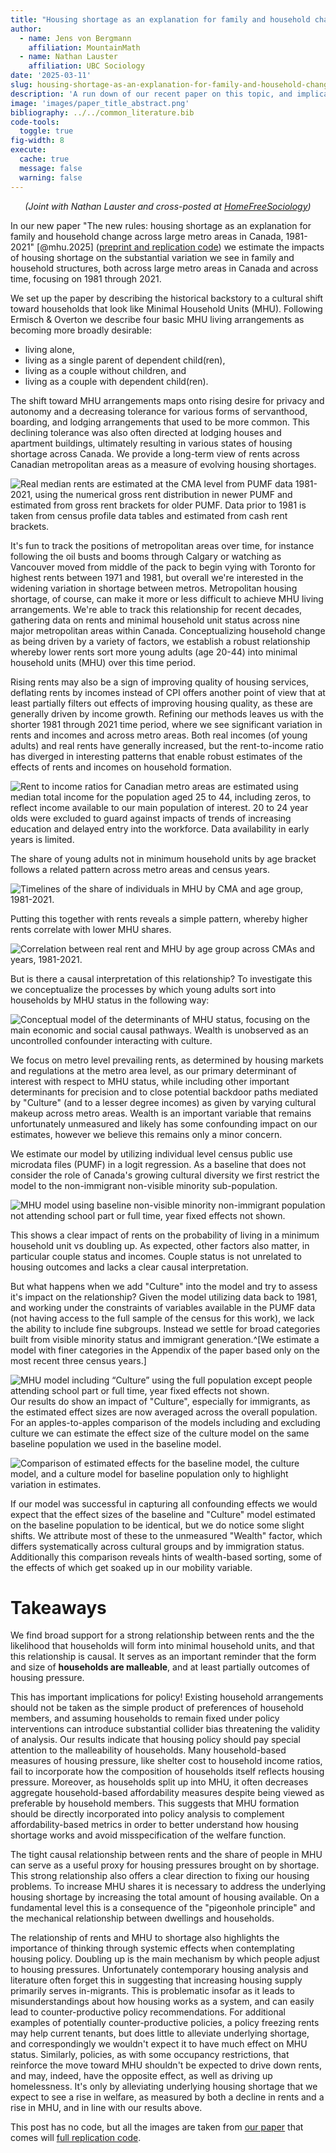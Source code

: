 ```yaml
---
title: "Housing shortage as an explanation for family and household change"
author:
  - name: Jens von Bergmann
    affiliation: MountainMath
  - name: Nathan Lauster
    affiliation: UBC Sociology
date: '2025-03-11'
slug: housing-shortage-as-an-explanation-for-family-and-household-change
description: 'A run down of our recent paper on this topic, and implications for research and policy.'
image: 'images/paper_title_abstract.png'
bibliography: ../../common_literature.bib 
code-tools:
  toggle: true
fig-width: 8
execute:
  cache: true
  message: false
  warning: false
---
```





<p style="text-align:center;"><i>(Joint with Nathan Lauster and cross-posted at <a href="https://homefreesociology.com/2025/03/11/housing-shortage-as-an-explanation-for-family-and-household-change/" target="_blank">HomeFreeSociology</a>)</i></p>

In our new paper "The new rules: housing shortage as an explanation for family and household change across large metro areas in Canada, 1981-2021" [@mhu.2025] ([preprint and replication code](https://mountainmath.github.io/family_household_change/)) we estimate the impacts of housing shortage on the substantial variation we see in family and household structures, both across large metro areas in Canada and across time, focusing on 1981 through 2021. 

We set up the paper by describing the historical backstory to a cultural shift toward households that look like Minimal Household Units (MHU). Following Ermisch & Overton we describe four basic MHU living arrangements as becoming more broadly desirable:

* living alone,
* living as a single parent of dependent child(ren),
* living as a couple without children, and
* living as a couple with dependent child(ren).

The shift toward MHU arrangements maps onto rising desire for privacy and autonomy and a decreasing tolerance for various forms of servanthood, boarding, and lodging arrangements that used to be more common. This declining tolerance was also often directed at lodging houses and apartment buildings, ultimately resulting in various states of housing shortage across Canada. We provide a long-term view of rents across Canadian metropolitan areas as a measure of evolving housing shortages.

![Real median rents are estimated at the CMA level from PUMF data 1981-2021, using the numerical gross rent distribution in newer PUMF and estimated from gross rent brackets for older PUMF. Data prior to 1981 is taken from census profile data tables and estimated from cash rent brackets.](images/rent-timelines.png)

It's fun to track the positions of metropolitan areas over time, for instance following the oil busts and booms through Calgary or watching as Vancouver moved from middle of the pack to begin vying with Toronto for highest rents between 1971 and 1981, but overall we're interested in the widening variation in shortage between metros. Metropolitan housing shortage, of course, can make it more or less difficult to achieve MHU living arrangements. We're able to track this relationship for recent decades, gathering data on rents and minimal household unit status across nine major metropolitan areas within Canada. Conceptualizing household change as being driven by a variety of factors, we establish a robust relationship whereby lower rents sort more young adults (age 20-44) into minimal household units (MHU) over this time period.

Rising rents may also be a sign of improving quality of housing services, deflating rents by incomes instead of CPI offers another point of view that at least partially filters out effects of improving housing quality, as these are generally driven by income growth. Refining our methods leaves us with the shorter 1981 through 2021 time period, where we see significant variation in rents and incomes and across metro areas. Both real incomes (of young adults) and real rents have generally increased, but the rent-to-income ratio has diverged in interesting patterns that enable robust estimates of the effects of rents and incomes on household formation. 

![Rent to income ratios for Canadian metro areas are estimated using median total income for the population aged 25 to 44, including zeros, to reflect income available to our main population of interest. 20 to 24 year olds were excluded to guard against impacts of trends of increasing education and delayed entry into the workforce. Data availability in early years is limited.](images/rent-income-timeline.png)

The share of young adults not in minimum household units by age bracket follows a related pattern across metro areas and census years.

![Timelines of the share of individuals in MHU by CMA and age group, 1981-2021.](images/mhu-shares-simple.png)

Putting this together with rents reveals a simple pattern, whereby higher rents correlate with lower MHU shares.

![Correlation between real rent and MHU by age group across CMAs and years, 1981-2021.](images/mhu-shares-rents.png)

But is there a causal interpretation of this relationship? To investigate this we conceptualize the processes by which young adults sort into households by MHU status in the following way:

![Conceptual model of the determinants of MHU status, focusing on the main economic and social causal pathways. Wealth is unobserved as an uncontrolled confounder interacting with culture.](images/mhu-model.png)

We focus on metro level prevailing rents, as determined by housing markets and regulations at the metro area level, as our primary determinant of interest with respect to MHU status, while including other important determinants for precision and to close potential backdoor paths mediated by "Culture" (and to a lesser degree incomes) as given by varying cultural makeup across metro areas. Wealth is an important variable that remains unfortunately unmeasured and likely has some confounding impact on our estimates, however we believe this remains only a minor concern.

We estimate our model by utilizing individual level census public use microdata files (PUMF) in a logit regression. As a baseline that does not consider the role of Canada's growing cultural diversity we first restrict the model to the non-immigrant non-visible minority sub-population.

![MHU model using baseline non-visible minority non-immigrant population not attending school part or full time, year fixed effects not shown.](images/mhu-model-baseline.png)

This shows a clear impact of rents on the probability of living in a minimum household unit vs doubling up. As expected, other factors also matter, in particular couple status and incomes. Couple status is not unrelated to housing outcomes and lacks a clear causal interpretation.

But what happens when we add "Culture" into the model and try to assess it's impact on the relationship? Given the model utilizing data back to 1981, and working under the constraints of variables available in the PUMF data (not having access to the full sample of the census for this work), we lack the ability to include fine subgroups. Instead we settle for broad categories built from visible minority status and immigrant generation.^[We estimate a model with finer categories in the Appendix of the paper based only on the most recent three census years.]

![MHU model including “Culture” using the full population except people attending school part or full time, year fixed effects not shown.](images/mhu-model-culture.png)
Our results do show an impact of "Culture", especially for immigrants, as the estimated effect sizes are now averaged across the overall population. For an apples-to-apples comparison of the models including and excluding culture we can estimate the effect size of the culture model on the same baseline population we used in the baseline model.

![Comparison of estimated effects for the baseline model, the culture model, and a culture model for baseline population only to highlight variation in estimates.](images/mhu-model-comparison.png)

If our model was successful in capturing all confounding effects we would expect that the effect sizes of the baseline and "Culture" model estimated on the baseline population to be identical, but we do notice some slight shifts. We attribute most of these to the unmeasured "Wealth" factor, which differs systematically across cultural groups and by immigration status. Additionally this comparison reveals hints of wealth-based sorting, some of the effects of which get soaked up in our mobility variable.

# Takeaways

We find broad support for a strong relationship between rents and the the likelihood that households will form into minimal household units, and that this relationship is causal. It serves as an important reminder that the form and size of **households are malleable**, and at least partially outcomes of housing pressure.

This has important implications for policy! Existing household arrangements should not be taken as the simple product of preferences of household members, and assuming households to remain fixed under policy interventions can introduce substantial collider bias threatening the validity of analysis. Our results indicate that housing policy should pay special attention to the malleability of households. Many household-based measures of housing pressure, like shelter cost to household income ratios, fail to incorporate how the composition of households itself reflects housing pressure. Moreover, as households split up into MHU, it often decreases aggregate household-based affordability measures despite being viewed as preferable by household members. This suggests that MHU formation should be directly incorporated into policy analysis to complement affordability-based metrics in order to better understand how housing shortage works and avoid misspecification of the welfare function.

The tight causal relationship between rents and the share of people in MHU can serve as a useful proxy for housing pressures brought on by shortage. This strong relationship also offers a clear direction to fixing our housing problems. To increase MHU shares it is necessary to address the underlying housing shortage by increasing the total amount of housing available. On a fundamental level this is a consequence of the "pigeonhole principle" and the mechanical relationship between dwellings and households.

The relationship of rents and MHU to shortage also highlights the importance of thinking through systemic effects when contemplating housing policy. Doubling up is the main mechanism by which people adjust to housing pressures. Unfortunately contemporary housing analysis and literature often forget this in suggesting that increasing housing supply primarily serves in-migrants. This is problematic insofar as it leads to misunderstandings about how housing works as a system, and can easily lead to counter-productive policy recommendations. For additional examples of potentially counter-productive policies, a policy freezing rents may help current tenants, but does little to alleviate underlying shortage, and correspondingly we wouldn't expect it to have much effect on MHU status. Similarly, policies, as with some occupancy restrictions, that reinforce the move toward MHU shouldn't be expected to drive down rents, and may, indeed, have the opposite effect, as well as driving up homelessness. It's only by alleviating underlying housing shortage that we expect to see a rise in welfare, as measured by both a decline in rents and a rise in MHU, and in line with our results above.


This post has no code, but all the images are taken from [our paper](https://www.tandfonline.com/doi/full/10.1080/1081602X.2024.2448986) that comes will [full replication code](https://github.com/mountainMath/family_household_change/blob/main/family_household_change.qmd).
